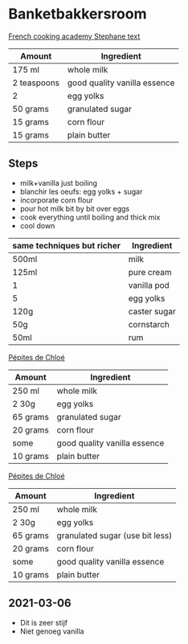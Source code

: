 # Banketbakkersroom

[French cooking academy Stephane text](https://www.thefrenchcookingacademy.com/christmas-frangipane-cake/)

Amount | Ingredient
--- | ---
175 ml | whole milk
2 teaspoons | good quality vanilla essence
2 | egg yolks
50 grams | granulated sugar
15 grams | corn flour
15 grams | plain butter

## Steps
- milk+vanilla just boiling
- blanchir les oeufs: egg yolks + sugar
- incorporate corn flour
- pour hot milk bit by bit over eggs
- cook everything until boiling and thick mix
- cool down

same techniques but richer | Ingredient
--- | ---
500ml | milk 
125ml | pure cream 
1 | vanilla pod
5 | egg yolks 
120g | caster sugar
50g | cornstarch 
50ml | rum 

[Pépites de Chloé](https://www.youtube.com/watch?v=06q6XBnIbbA)

Amount | Ingredient
--- | ---
250 ml | whole milk
2 30g | egg yolks
65 grams | granulated sugar
20 grams | corn flour
some | good quality vanilla essence
10 grams | plain butter

[Pépites de Chloé](https://www.youtube.com/watch?v=06q6XBnIbbA)

Amount | Ingredient
--- | ---
250 ml | whole milk
2 30g | egg yolks
65 grams | granulated sugar (use bit less)
20 grams | corn flour 
some | good quality vanilla essence
10 grams | plain butter

## 2021-03-06
- Dit is zeer stijf
- Niet genoeg vanilla

